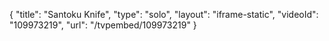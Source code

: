 {
    "title": "Santoku Knife",
    "type": "solo",
    "layout": "iframe-static",
    "videoId": "109973219",
    "url": "\/tvpembed\/109973219"
}